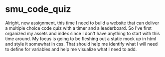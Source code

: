 # smu_code_quiz

Alright, new assignment, this time I need to build a website that can deliver a multiple choice code quiz with a timer and a leaderboard. So I've first organized my assets and index since I don't have anything to start with this time around. My focus is going to be fleshing out a static mock up in html and style it somewhat in css. That should help me identify what I will need to define for variables and help me visualize what I need to add.